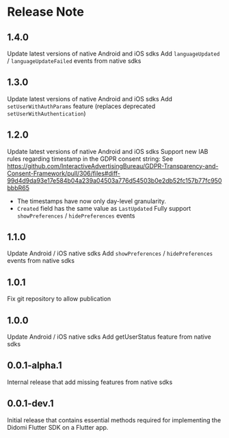 # Release Note

## 1.4.0
Update latest versions of native Android and iOS sdks
Add `languageUpdated` / `languageUpdateFailed` events from native sdks

## 1.3.0
Update latest versions of native Android and iOS sdks
Add `setUserWithAuthParams` feature (replaces deprecated `setUserWithAuthentication`)

## 1.2.0
Update latest versions of native Android and iOS sdks
Support new IAB rules regarding timestamp in the GDPR consent string: See https://github.com/InteractiveAdvertisingBureau/GDPR-Transparency-and-Consent-Framework/pull/306/files#diff-99d4d9da93e17e584b04a239a04503a776d54503b0e2db52fc157b77fc950bbbR65
- The timestamps have now only day-level granularity.
- `Created` field has the same value as `LastUpdated`
Fully support `showPreferences` / `hidePreferences` events
  
## 1.1.0
Update Android / iOS native sdks
Add `showPreferences` / `hidePreferences` events from native sdks

## 1.0.1
Fix git repository to allow publication

## 1.0.0
Update Android / iOS native sdks
Add getUserStatus feature from native sdks

## 0.0.1-alpha.1
Internal release that add missing features from native sdks

## 0.0.1-dev.1
Initial release that contains essential methods required for implementing the Didomi Flutter SDK on a Flutter app.
